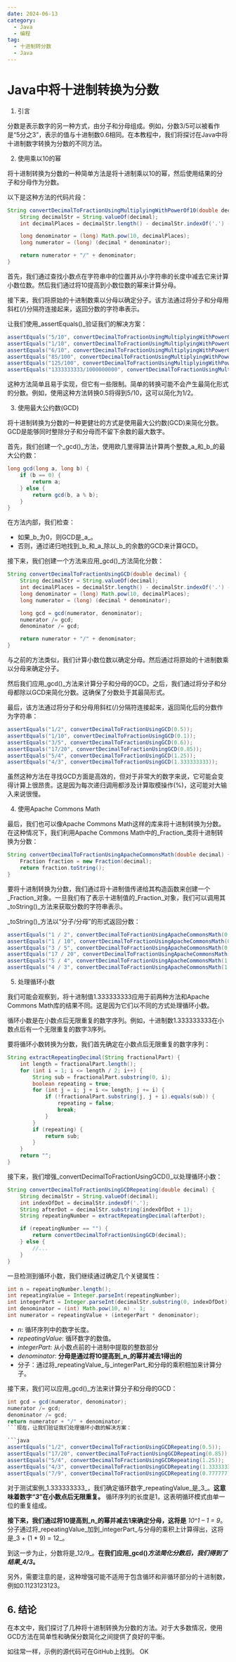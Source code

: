 ```yaml
---
date: 2024-06-13
category:
  - Java
  - 编程
tag:
  - 十进制转分数
  - Java
---
```

# Java中将十进制转换为分数

1. 引言

分数是表示数字的另一种方式，由分子和分母组成。例如，分数3/5可以被看作是“5分之3”，表示的值与十进制数0.6相同。在本教程中，我们将探讨在Java中将十进制数字转换为分数的不同方法。

2. 使用乘以10的幂

将十进制转换为分数的一种简单方法是将十进制乘以10的幂，然后使用结果的分子和分母作为分数。

以下是这种方法的代码片段：

```java
String convertDecimalToFractionUsingMultiplyingWithPowerOf10(double decimal) {
    String decimalStr = String.valueOf(decimal);
    int decimalPlaces = decimalStr.length() - decimalStr.indexOf('.') - 1;

    long denominator = (long) Math.pow(10, decimalPlaces);
    long numerator = (long) (decimal * denominator);

    return numerator + "/" + denominator;
}
```

首先，我们通过查找小数点在字符串中的位置并从小字符串的长度中减去它来计算小数位数。然后我们通过将10提高到小数位数的幂来计算分母。

接下来，我们将原始的十进制数乘以分母以确定分子。该方法通过将分子和分母用斜杠(/)分隔符连接起来，返回分数的字符串表示。

让我们使用_assertEquals()_验证我们的解决方案：

```java
assertEquals("5/10", convertDecimalToFractionUsingMultiplyingWithPowerOf10(0.5));
assertEquals("1/10", convertDecimalToFractionUsingMultiplyingWithPowerOf10(0.1));
assertEquals("6/10", convertDecimalToFractionUsingMultiplyingWithPowerOf10(0.6));
assertEquals("85/100", convertDecimalToFractionUsingMultiplyingWithPowerOf10(0.85));
assertEquals("125/100", convertDecimalToFractionUsingMultiplyingWithPowerOf10(1.25));
assertEquals("1333333333/1000000000", convertDecimalToFractionUsingMultiplyingWithPowerOf10(1.333333333));
```

这种方法简单且易于实现，但它有一些限制。简单的转换可能不会产生最简化形式的分数。例如，使用这种方法转换0.5将得到5/10，这可以简化为1/2。

3. 使用最大公约数(GCD)

将十进制转换为分数的一种更健壮的方式是使用最大公约数(GCD)来简化分数。GCD是能够同时整除分子和分母而不留下余数的最大数字。

首先，我们创建一个_gcd()_方法，使用欧几里得算法计算两个整数_a_和_b_的最大公约数：

```java
long gcd(long a, long b) {
    if (b == 0) {
        return a;
    } else {
        return gcd(b, a % b);
    }
}
```

在方法内部，我们检查：

- 如果_b_为0，则GCD是_a_。
- 否则，通过递归地找到_b_和_a_除以_b_的余数的GCD来计算GCD。

接下来，我们创建一个方法来应用_gcd()_方法简化分数：

```java
String convertDecimalToFractionUsingGCD(double decimal) {
    String decimalStr = String.valueOf(decimal);
    int decimalPlaces = decimalStr.length() - decimalStr.indexOf('.') - 1;
    long denominator = (long) Math.pow(10, decimalPlaces);
    long numerator = (long) (decimal * denominator);

    long gcd = gcd(numerator, denominator);
    numerator /= gcd;
    denominator /= gcd;

    return numerator + "/" + denominator;
}
```

与之前的方法类似，我们计算小数位数以确定分母。然后通过将原始的十进制数乘以分母来确定分子。

然后我们应用_gcd()_方法来计算分子和分母的GCD。之后，我们通过将分子和分母都除以GCD来简化分数。这确保了分数处于其最简形式。

最后，该方法通过将分子和分母用斜杠(/)分隔符连接起来，返回简化后的分数作为字符串：

```java
assertEquals("1/2", convertDecimalToFractionUsingGCD(0.5));
assertEquals("1/10", convertDecimalToFractionUsingGCD(0.1));
assertEquals("3/5", convertDecimalToFractionUsingGCD(0.6));
assertEquals("17/20", convertDecimalToFractionUsingGCD(0.85));
assertEquals("5/4", convertDecimalToFractionUsingGCD(1.25));
assertEquals("4/3", convertDecimalToFractionUsingGCD(1.333333333));
```

虽然这种方法在寻找GCD方面是高效的，但对于非常大的数字来说，它可能会变得计算上很昂贵。这是因为每次递归调用都涉及计算取模操作(%)，这可能对大输入来说很慢。

4. 使用Apache Commons Math

最后，我们也可以像Apache Commons Math这样的库来将十进制转换为分数。在这种情况下，我们利用Apache Commons Math中的_Fraction_类将十进制转换为分数：

```java
String convertDecimalToFractionUsingApacheCommonsMath(double decimal) {
    Fraction fraction = new Fraction(decimal);
    return fraction.toString();
}
```

要将十进制转换为分数，我们通过将十进制值传递给其构造函数来创建一个_Fraction_对象。一旦我们有了表示十进制值的_Fraction_对象，我们可以调用其_toString()_方法来获取分数的字符串表示。

_toString()_方法以“分子/分母”的形式返回分数：

```java
assertEquals("1 / 2", convertDecimalToFractionUsingApacheCommonsMath(0.5));
assertEquals("1 / 10", convertDecimalToFractionUsingApacheCommonsMath(0.1));
assertEquals("3 / 5", convertDecimalToFractionUsingApacheCommonsMath(0.6));
assertEquals("17 / 20", convertDecimalToFractionUsingApacheCommonsMath(0.85));
assertEquals("5 / 4", convertDecimalToFractionUsingApacheCommonsMath(1.25));
assertEquals("4 / 3", convertDecimalToFractionUsingApacheCommonsMath(1.333333333));
```

5. 处理循环小数

我们可能会观察到，将十进制值1.333333333应用于前两种方法和Apache Commons Math库的结果不同。这是因为它们以不同的方式处理循环小数。

循环小数是在小数点后无限重复的数字序列。例如，十进制数1.333333333在小数点后有一个无限重复的数字3序列。

要将循环小数转换为分数，我们首先确定在小数点后无限重复的数字序列：

```java
String extractRepeatingDecimal(String fractionalPart) {
    int length = fractionalPart.length();
    for (int i = 1; i <= length / 2; i++) {
        String sub = fractionalPart.substring(0, i);
        boolean repeating = true;
        for (int j = i; j + i <= length; j += i) {
            if (!fractionalPart.substring(j, j + i).equals(sub)) {
                repeating = false;
                break;
            }
        }
        if (repeating) {
            return sub;
        }
    }
    return "";
}
```

接下来，我们增强_convertDecimalToFractionUsingGCD()_以处理循环小数：

```java
String convertDecimalToFractionUsingGCDRepeating(double decimal) {
    String decimalStr = String.valueOf(decimal);
    int indexOfDot = decimalStr.indexOf('.');
    String afterDot = decimalStr.substring(indexOfDot + 1);
    String repeatingNumber = extractRepeatingDecimal(afterDot);

    if (repeatingNumber == "") {
        return convertDecimalToFractionUsingGCD(decimal);
    } else {
        //...
    }
}
```

一旦检测到循环小数，我们继续通过确定几个关键属性：

```java
int n = repeatingNumber.length();
int repeatingValue = Integer.parseInt(repeatingNumber);
int integerPart = Integer.parseInt(decimalStr.substring(0, indexOfDot));
int denominator = (int) Math.pow(10, n) - 1;
int numerator = repeatingValue + (integerPart * denominator);
```

- _n_: 循环序列中的数字长度。
- _repeatingValue_: 循环数字的数值。
- _integerPart_: 从小数点前的十进制中提取的整数部分
- _denominator_: **分母是通过将10提高到_n_的幂并减去1得出的**
- 分子：通过将_repeatingValue_与_integerPart_和分母的乘积相加来计算分子。

接下来，我们可以应用_gcd()_方法来计算分子和分母的GCD：

```java
int gcd = gcd(numerator, denominator);
numerator /= gcd;
denominator /= gcd;
return numerator + "/" + denominator;
```现在，让我们验证我们处理循环小数的解决方案：

```java
assertEquals("1/2", convertDecimalToFractionUsingGCDRepeating(0.5));
assertEquals("17/20", convertDecimalToFractionUsingGCDRepeating(0.85));
assertEquals("5/4", convertDecimalToFractionUsingGCDRepeating(1.25));
assertEquals("4/3", convertDecimalToFractionUsingGCDRepeating(1.333333333));
assertEquals("7/9", convertDecimalToFractionUsingGCDRepeating(0.777777));
```

对于测试案例_1.333333333_，我们确定循环数字_repeatingValue_是_3_。**这意味着数字“_3_”在小数点后无限重复。** 循环序列的长度是1，这表明循环模式由单一位的重复组成。

**接下来，我们通过将10提高到_n_的幂并减去1来确定分母，这将是** _10^1 – 1 = 9_。分子通过将_repeatingValue_加到_integerPart_与分母的乘积上计算得出，这将是_3 + (1 * 9) = 12_。

到这一步为止，分数将是_12/9_。**在我们应用_gcd()_方法简化分数后，我们得到了结果_4/3_。**

另外，需要注意的是，这种增强可能不适用于包含循环和非循环部分的十进制数，例如0.1123123123。

## 6. 结论

在本文中，我们探讨了几种将十进制转换为分数的方法。对于大多数情况，使用GCD方法在简单性和确保分数简化之间提供了良好的平衡。

如往常一样，示例的源代码可在GitHub上找到。
OK